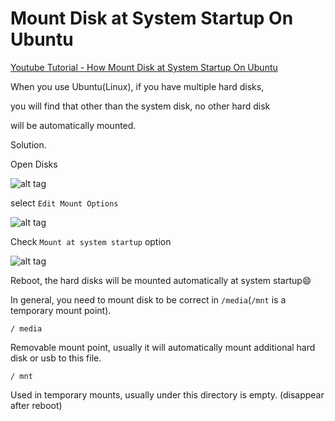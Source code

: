 # Mount Disk at System Startup On Ubuntu

[Youtube Tutorial - How Mount Disk at System Startup On Ubuntu]()

When you use Ubuntu(Linux), if you have multiple hard disks,

you will find that other than the system disk, no other hard disk

will be automatically mounted.

Solution.

Open Disks

![alt tag](https://i.imgur.com/DIe9354.png)

select `Edit Mount Options`

![alt tag](https://i.imgur.com/sYhJ61A.png)

Check `Mount at system startup` option

![alt tag](https://i.imgur.com/8vbp6du.png)

Reboot, the hard disks will be mounted automatically at system startup:smile:

In general, you need to mount disk to be correct in `/media`(`/mnt` is a temporary mount point).

`/ media`

Removable mount point, usually it will automatically mount additional hard disk or usb to this file.

`/ mnt`

Used in temporary mounts, usually under this directory is empty. (disappear after reboot)